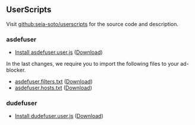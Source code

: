 ## UserScripts

Visit [github:seia-soto/userscripts](https://github.com/seia-soto/userscripts) for the source code and description.

### asdefuser

- [Install asdefuser.user.js](./asdefuser.user.js) (<a download href='./asdefuser.user.js'>Download</a>)

In the last changes, we require you to import the following files to your ad-blocker.

- [asdefuser.filters.txt](./asdefuser.filters.txt) (<a download href='./asdefuser.filters.js'>Download</a>)
- [asdefuser.hosts.txt](./asdefuser.hosts.txt) (<a download href='./asdefuser.hosts.js'>Download</a>)

### dudefuser

- [Install dudefuser.user.js](./dudefuser.user.js) (<a download href='./dudefuser.user.js'>Download</a>)
